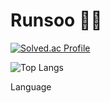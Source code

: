 # Runsoo 🏃‍♀️

[![Solved.ac Profile](http://mazassumnida.wtf/api/v2/generate_badge?boj=runsoo)](https://solved.ac/runsoo/)

<!--
**RunSoo/Runsoo** is a ✨ _special_ ✨ repository because its `README.md` (this file) appears on your GitHub profile.

Here are some ideas to get you started:

- 🔭 I’m currently working on ...
- 🌱 I’m currently learning ...
- 👯 I’m looking to collaborate on ...
- 🤔 I’m looking for help with ...
- 💬 Ask me about ...
- 📫 How to reach me: ...
- 😄 Pronouns: ...
- ⚡ Fun fact: ...
-->
![Top Langs](https://github-readme-stats.vercel.app/api/top-langs/?username=Runsoo&layout=dark&theme=onedark)

Language
